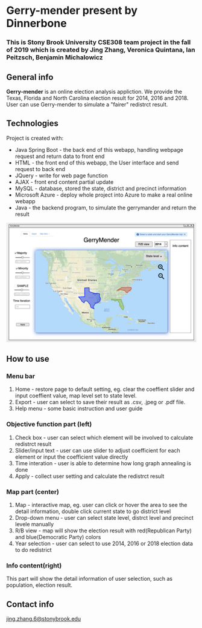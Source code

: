 # Gerry-mender present by Dinnerbone

### This is Stony Brook University CSE308 team project in the fall of 2019 which is created by Jing Zhang, Veronica Quintana, Ian Peitzsch, Benjamin Michalowicz

## General info

**Gerry-mender** is an online election analysis appliction. We provide the Texas, Florida and North Carolina election result for 2014, 2016 and 2018. User can use Gerry-mender to simulate a "fairer" redistrct result.
	
## Technologies
Project is created with:
* Java Spring Boot - the back end of this webapp, handling webpage request and return data to front end
* HTML - the front end of this webapp, the User interface and send request to back end
* JQuery - write for web page function
* AJAX - front end content partial update 
* MySQL - database, stored the state, district and precinct information
* Microsoft Azure - deploy whole project into Azure to make a real online webapp
* Java - the backend program, to simulate the gerrymander and return the result


![image](https://github.com/BTMichalowicz/Gerry-mender/blob/master/Screen%20Shot%202019-09-29%20at%206.29.48%20PM.png)
## How to use
### Menu bar
1. Home - restore page to default setting, eg. clear the coeffient slider and input coeffient value, map level set to state level.
2. Export - user can select to save their result as .csv, .jpeg or .pdf file.
3. Help menu - some basic instruction and user guide

### Objective function part (left)
1. Check box - user can select which element will be involved to calculate redistrct result
2. Slider/input text - user can use slider to adjust coefficient for each element or input the coefficient value directly
3. Time interation - user is able to determine how long graph annealing is done
4. Apply - collect user setting and calculate the redistrct result

### Map part (center)
1. Map - interactive map, eg. user can click or hover the area to see the detail information, double click current state to go district level
2. Drop-down menu - user can select state level, distrct level and precinct levele manually
3. R/B view - map will show the election result with red(Republican Party) and blue(Democratic Party) colors
4. Year selection - user can select to use 2014, 2016 or 2018 election data to do redistrict

### Info content(right)
This part will show the detail information of user selection, such as population, election result.



## Contact info

jing.zhang.6@stonybrook.edu
